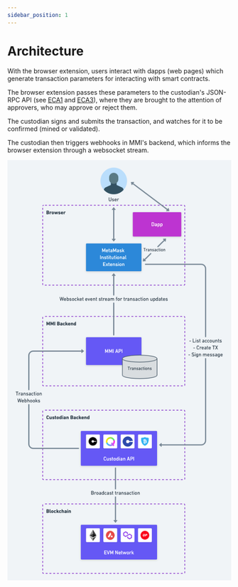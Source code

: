 ```yaml
---
sidebar_position: 1
---
```


# Architecture

With the browser extension, users interact with dapps (web pages) which generate transaction parameters for interacting with smart contracts.

The browser extension passes these parameters to the custodian's JSON-RPC API (see [ECA1](/eca1) and [ECA3](/eca3)), where they are brought to the attention of approvers, who may approve or reject them.

The custodian signs and submits the transaction, and watches for it to be confirmed (mined or validated).

The custodian then triggers webhooks in MMI's backend, which informs the browser extension through a websocket stream.

![MMI Technical Architecture](/img/sdk/technical-architecture.png)
